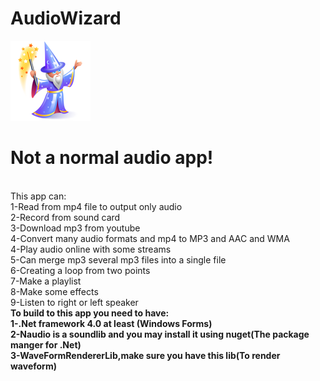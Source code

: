 # AudioWizard
<img src="images/wizard-icon.png" />
<br>
<h1>Not a normal audio app!</h1>
<br>
This app can:
<br>
1-Read from mp4 file to output only audio
<br>
2-Record from sound card
<br>
3-Download mp3 from youtube
<br>
4-Convert many audio formats and mp4 to MP3 and AAC and WMA
<br>
4-Play audio online with some streams
<br>
5-Can merge mp3 several mp3 files into a single file
<br>
6-Creating a loop from two points
<br>
7-Make a playlist
<br>
8-Make some effects
<br>
9-Listen to right or left speaker
<br>
<b>To build to this app you need to have:</b>
<br>
<b>1-.Net framework 4.0 at least (Windows Forms)</b>
<br>
<b>2-Naudio is a soundlib and you may install it using nuget(The package manger for .Net)</b>
<br>
<b>3-WaveFormRendererLib,make sure you have this lib(To render waveform)</b>
